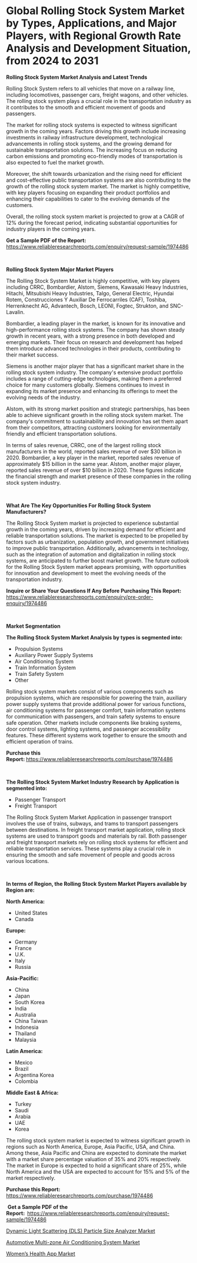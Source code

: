 <p><h1>Global Rolling Stock System Market by Types, Applications, and Major Players, with Regional Growth Rate Analysis and Development Situation, from 2024 to 2031</h1></p><p><strong>Rolling Stock System Market Analysis and Latest Trends</strong></p>
<p><p>Rolling Stock System refers to all vehicles that move on a railway line, including locomotives, passenger cars, freight wagons, and other vehicles. The rolling stock system plays a crucial role in the transportation industry as it contributes to the smooth and efficient movement of goods and passengers.</p><p>The market for rolling stock systems is expected to witness significant growth in the coming years. Factors driving this growth include increasing investments in railway infrastructure development, technological advancements in rolling stock systems, and the growing demand for sustainable transportation solutions. The increasing focus on reducing carbon emissions and promoting eco-friendly modes of transportation is also expected to fuel the market growth.</p><p>Moreover, the shift towards urbanization and the rising need for efficient and cost-effective public transportation systems are also contributing to the growth of the rolling stock system market. The market is highly competitive, with key players focusing on expanding their product portfolios and enhancing their capabilities to cater to the evolving demands of the customers.</p><p>Overall, the rolling stock system market is projected to grow at a CAGR of 12% during the forecast period, indicating substantial opportunities for industry players in the coming years.</p></p>
<p><strong>Get a Sample PDF of the Report:&nbsp;</strong> <a href="https://www.reliableresearchreports.com/enquiry/request-sample/1974486">https://www.reliableresearchreports.com/enquiry/request-sample/1974486</a></p>
<p>&nbsp;</p>
<p><strong>Rolling Stock System Major Market Players</strong></p>
<p><p>The Rolling Stock System Market is highly competitive, with key players including CRRC, Bombardier, Alstom, Siemens, Kawasaki Heavy Industries, Hitachi, Mitsubishi Heavy Industries, Talgo, General Electric, Hyundai Rotem, Construcciones Y Auxiliar De Ferrocarriles (CAF), Toshiba, Herrenknecht AG, Advantech, Bosch, LEONI, Fogtec, Strukton, and SNC-Lavalin.</p><p>Bombardier, a leading player in the market, is known for its innovative and high-performance rolling stock systems. The company has shown steady growth in recent years, with a strong presence in both developed and emerging markets. Their focus on research and development has helped them introduce advanced technologies in their products, contributing to their market success.</p><p>Siemens is another major player that has a significant market share in the rolling stock system industry. The company's extensive product portfolio includes a range of cutting-edge technologies, making them a preferred choice for many customers globally. Siemens continues to invest in expanding its market presence and enhancing its offerings to meet the evolving needs of the industry.</p><p>Alstom, with its strong market position and strategic partnerships, has been able to achieve significant growth in the rolling stock system market. The company's commitment to sustainability and innovation has set them apart from their competitors, attracting customers looking for environmentally friendly and efficient transportation solutions.</p><p>In terms of sales revenue, CRRC, one of the largest rolling stock manufacturers in the world, reported sales revenue of over $30 billion in 2020. Bombardier, a key player in the market, reported sales revenue of approximately $15 billion in the same year. Alstom, another major player, reported sales revenue of over $10 billion in 2020. These figures indicate the financial strength and market presence of these companies in the rolling stock system industry.</p></p>
<p>&nbsp;</p>
<p><strong>What Are The Key Opportunities For Rolling Stock System Manufacturers?</strong></p>
<p><p>The Rolling Stock System market is projected to experience substantial growth in the coming years, driven by increasing demand for efficient and reliable transportation solutions. The market is expected to be propelled by factors such as urbanization, population growth, and government initiatives to improve public transportation. Additionally, advancements in technology, such as the integration of automation and digitalization in rolling stock systems, are anticipated to further boost market growth. The future outlook for the Rolling Stock System market appears promising, with opportunities for innovation and development to meet the evolving needs of the transportation industry.</p></p>
<p><strong>Inquire or Share Your Questions If Any Before Purchasing This Report:</strong> <a href="https://www.reliableresearchreports.com/enquiry/pre-order-enquiry/1974486">https://www.reliableresearchreports.com/enquiry/pre-order-enquiry/1974486</a></p>
<p>&nbsp;</p>
<p><strong>Market Segmentation</strong></p>
<p><strong>The Rolling Stock System Market Analysis by types is segmented into:</strong></p>
<p><ul><li>Propulsion Systems</li><li>Auxiliary Power Supply Systems</li><li>Air Conditioning System</li><li>Train Information System</li><li>Train Safety System</li><li>Other</li></ul></p>
<p><p>Rolling stock system markets consist of various components such as propulsion systems, which are responsible for powering the train, auxiliary power supply systems that provide additional power for various functions, air conditioning systems for passenger comfort, train information systems for communication with passengers, and train safety systems to ensure safe operation. Other markets include components like braking systems, door control systems, lighting systems, and passenger accessibility features. These different systems work together to ensure the smooth and efficient operation of trains.</p></p>
<p><strong>Purchase this Report:&nbsp;</strong><a href="https://www.reliableresearchreports.com/purchase/1974486">https://www.reliableresearchreports.com/purchase/1974486</a></p>
<p>&nbsp;</p>
<p><strong>The Rolling Stock System Market Industry Research by Application is segmented into:</strong></p>
<p><ul><li>Passenger Transport</li><li>Freight Transport</li></ul></p>
<p><p>The Rolling Stock System Market Application in passenger transport involves the use of trains, subways, and trams to transport passengers between destinations. In freight transport market application, rolling stock systems are used to transport goods and materials by rail. Both passenger and freight transport markets rely on rolling stock systems for efficient and reliable transportation services. These systems play a crucial role in ensuring the smooth and safe movement of people and goods across various locations.</p></p>
<p>&nbsp;</p>
<p><strong>In terms of Region, the Rolling Stock System Market Players available by Region are:</strong></p>
<p>
    <p> <strong> North America: </strong>
        <ul>
            <li>United States</li>
            <li>Canada</li>
        </ul>
        </p> 
    <p> <strong> Europe: </strong>
        <ul>
            <li>Germany</li>
            <li>France</li>
            <li>U.K.</li>
            <li>Italy</li>
            <li>Russia</li>
        </ul>
        </p> 
    <p> <strong> Asia-Pacific: </strong>
        <ul>
            <li>China</li>
            <li>Japan</li>
            <li>South Korea</li>
            <li>India</li>
            <li>Australia</li>
            <li>China Taiwan</li>
            <li>Indonesia</li>
            <li>Thailand</li>
            <li>Malaysia</li>
        </ul>
        </p> 
    <p> <strong> Latin America: </strong>
        <ul>
            <li>Mexico</li>
            <li>Brazil</li>
            <li>Argentina Korea</li>
            <li>Colombia</li>
        </ul>
        </p> 
    <p> <strong> Middle East & Africa: </strong>
        <ul>
            <li>Turkey</li>
            <li>Saudi</li>
            <li>Arabia</li>
            <li>UAE</li>
            <li>Korea</li>
        </ul>
    </p>
    </p>
<p><p>The rolling stock system market is expected to witness significant growth in regions such as North America, Europe, Asia Pacific, USA, and China. Among these, Asia Pacific and China are expected to dominate the market with a market share percentage valuation of 35% and 20% respectively. The market in Europe is expected to hold a significant share of 25%, while North America and the USA are expected to account for 15% and 5% of the market respectively.</p></p>
<p><strong>Purchase this Report: </strong><a href="https://www.reliableresearchreports.com/purchase/1974486">https://www.reliableresearchreports.com/purchase/1974486</a></p>
<p>&nbsp;<strong>Get a Sample PDF of the Report:&nbsp;&nbsp;</strong><a href="https://www.reliableresearchreports.com/enquiry/request-sample/1974486">https://www.reliableresearchreports.com/enquiry/request-sample/1974486</a></p>
<p><strong></strong></p>
<p><p><a href="https://view.publitas.com/reportprime-1/dynamic-light-scattering-dls-particle-size-analyzer-market-size-evaluating-its-market-trends-growth-and-projections-2023-2030/">Dynamic Light Scattering (DLS) Particle Size Analyzer Market</a></p><p><a href="https://view.publitas.com/reportprime-1/automotive-multi-zone-air-conditioning-system-market-research-report-reveals-the-latest-trends-and-opportunities-of-this-market-for-period-from-2023-2030/">Automotive Multi-zone Air Conditioning System Market</a></p><p><a href="https://view.publitas.com/reportprime-1/womens-health-app-market-size-market-share-and-global-market-analysis-report-2023-2030/">Women’s Health App Market</a></p></p>